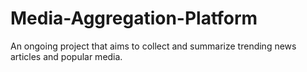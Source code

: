 # Media-Aggregation-Platform
An ongoing project that aims to collect and summarize trending news articles and popular media.
